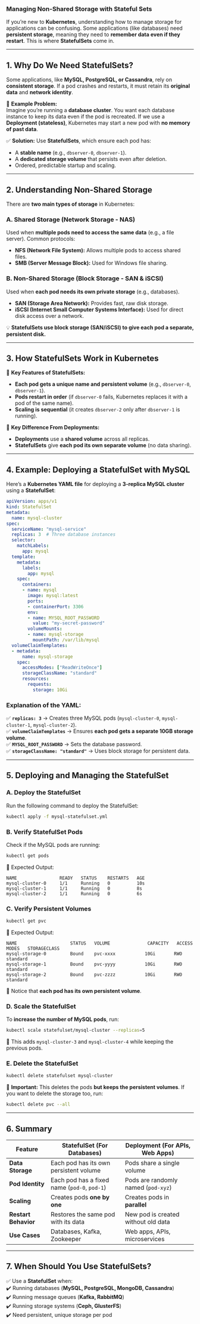 ### **Managing Non-Shared Storage with Stateful Sets**  

If you’re new to **Kubernetes**, understanding how to manage storage for applications can be confusing. Some applications (like databases) need **persistent storage**, meaning they need to **remember data even if they restart**. This is where **StatefulSets** come in.  

---

## **1. Why Do We Need StatefulSets?**  
Some applications, like **MySQL, PostgreSQL, or Cassandra**, rely on **consistent storage**. If a pod crashes and restarts, it must retain its **original data** and **network identity**.   

📌 **Example Problem:**  
Imagine you’re running a **database cluster**. You want each database instance to keep its data even if the pod is recreated. If we use a **Deployment (stateless)**, Kubernetes may start a new pod with **no memory of past data**.  

✅ **Solution:** Use **StatefulSets**, which ensure each pod has:  
- A **stable name** (e.g., `dbserver-0`, `dbserver-1`).  
- A **dedicated storage volume** that persists even after deletion.  
- Ordered, predictable startup and scaling.  

---

## **2. Understanding Non-Shared Storage**  
There are **two main types of storage** in Kubernetes:  

### **A. Shared Storage (Network Storage - NAS)**  
Used when **multiple pods need to access the same data** (e.g., a file server). Common protocols:  
- **NFS (Network File System):** Allows multiple pods to access shared files.  
- **SMB (Server Message Block):** Used for Windows file sharing.  

### **B. Non-Shared Storage (Block Storage - SAN & iSCSI)**  
Used when **each pod needs its own private storage** (e.g., databases).  
- **SAN (Storage Area Network):** Provides fast, raw disk storage.  
- **iSCSI (Internet Small Computer Systems Interface):** Used for direct disk access over a network.  

💡 **StatefulSets use block storage (SAN/iSCSI) to give each pod a separate, persistent disk.**  

---

## **3. How StatefulSets Work in Kubernetes**  

📌 **Key Features of StatefulSets:**  
- **Each pod gets a unique name and persistent volume** (e.g., `dbserver-0`, `dbserver-1`).  
- **Pods restart in order** (if `dbserver-0` fails, Kubernetes replaces it with a pod of the same name).  
- **Scaling is sequential** (it creates `dbserver-2` only after `dbserver-1` is running).  

📌 **Key Difference From Deployments:**  
- **Deployments** use a **shared volume** across all replicas.  
- **StatefulSets** give **each pod its own separate volume** (no data sharing).  

---

## **4. Example: Deploying a StatefulSet with MySQL**  

Here’s a **Kubernetes YAML file** for deploying a **3-replica MySQL cluster** using a **StatefulSet**:  

```yaml
apiVersion: apps/v1
kind: StatefulSet
metadata:
  name: mysql-cluster
spec:
  serviceName: "mysql-service"
  replicas: 3  # Three database instances
  selector:
    matchLabels:
      app: mysql
  template:
    metadata:
      labels:
        app: mysql
    spec:
      containers:
      - name: mysql
        image: mysql:latest
        ports:
        - containerPort: 3306
        env:
        - name: MYSQL_ROOT_PASSWORD
          value: "my-secret-password"
        volumeMounts:
        - name: mysql-storage
          mountPath: /var/lib/mysql
  volumeClaimTemplates:
  - metadata:
      name: mysql-storage
    spec:
      accessModes: ["ReadWriteOnce"]
      storageClassName: "standard"
      resources:
        requests:
          storage: 10Gi
```

### **Explanation of the YAML:**
✅ **`replicas: 3`** → Creates three MySQL pods (`mysql-cluster-0`, `mysql-cluster-1`, `mysql-cluster-2`).  
✅ **`volumeClaimTemplates`** → Ensures **each pod gets a separate 10GB storage volume**.  
✅ **`MYSQL_ROOT_PASSWORD`** → Sets the database password.  
✅ **`storageClassName: "standard"`** → Uses block storage for persistent data.  

---

## **5. Deploying and Managing the StatefulSet**  

### **A. Deploy the StatefulSet**
Run the following command to deploy the StatefulSet:  
```sh
kubectl apply -f mysql-statefulset.yml
```

### **B. Verify StatefulSet Pods**
Check if the MySQL pods are running:  
```sh
kubectl get pods
```
🔹 Expected Output:  
```
NAME                READY   STATUS    RESTARTS   AGE
mysql-cluster-0     1/1     Running   0          10s
mysql-cluster-1     1/1     Running   0          8s
mysql-cluster-2     1/1     Running   0          6s
```

### **C. Verify Persistent Volumes**
```sh
kubectl get pvc
```
🔹 Expected Output:  
```
NAME                    STATUS   VOLUME              CAPACITY   ACCESS MODES   STORAGECLASS
mysql-storage-0         Bound    pvc-xxxx           10Gi       RWO            standard
mysql-storage-1         Bound    pvc-yyyy           10Gi       RWO            standard
mysql-storage-2         Bound    pvc-zzzz           10Gi       RWO            standard
```
🔹 Notice that **each pod has its own persistent volume**.

### **D. Scale the StatefulSet**
To **increase the number of MySQL pods**, run:  
```sh
kubectl scale statefulset/mysql-cluster --replicas=5
```
🔹 This adds `mysql-cluster-3` and `mysql-cluster-4` while keeping the previous pods.  

### **E. Delete the StatefulSet**
```sh
kubectl delete statefulset mysql-cluster
```
🚨 **Important:** This deletes the pods **but keeps the persistent volumes**. If you want to delete the storage too, run:  
```sh
kubectl delete pvc --all
```

---

## **6. Summary**  

| Feature          | StatefulSet (For Databases) | Deployment (For APIs, Web Apps) |
|-----------------|------------------|------------------|
| **Data Storage** | Each pod has its own persistent volume | Pods share a single volume |
| **Pod Identity** | Each pod has a fixed name (`pod-0`, `pod-1`) | Pods are randomly named (`pod-xyz`) |
| **Scaling** | Creates pods **one by one** | Creates pods in **parallel** |
| **Restart Behavior** | Restores the same pod with its data | New pod is created without old data |
| **Use Cases** | Databases, Kafka, Zookeeper | Web apps, APIs, microservices |

---

## **7. When Should You Use StatefulSets?**  
✅ Use a **StatefulSet** when:  
✔️ Running databases (**MySQL, PostgreSQL, MongoDB, Cassandra**)  
✔️ Running message queues (**Kafka, RabbitMQ**)  
✔️ Running storage systems (**Ceph, GlusterFS**)  
✔️ Need persistent, unique storage per pod  


